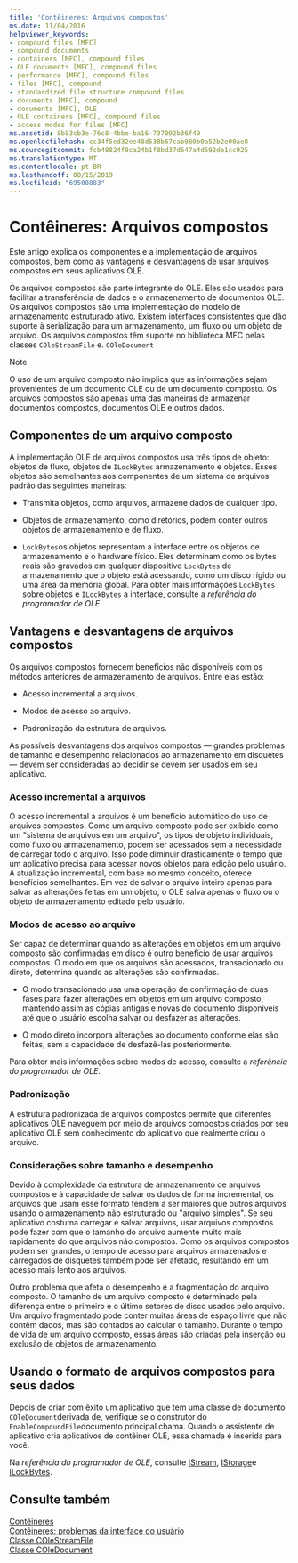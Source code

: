 ```yaml
---
title: 'Contêineres: Arquivos compostos'
ms.date: 11/04/2016
helpviewer_keywords:
- compound files [MFC]
- compound documents
- containers [MFC], compound files
- OLE documents [MFC], compound files
- performance [MFC], compound files
- files [MFC], compound
- standardized file structure compound files
- documents [MFC], compound
- documents [MFC], OLE
- OLE containers [MFC], compound files
- access modes for files [MFC]
ms.assetid: 8b83cb3e-76c8-4bbe-ba16-737092b36f49
ms.openlocfilehash: cc34f5ed32ee48d538b67cab080b0a52b2e00ae8
ms.sourcegitcommit: fcb48824f9ca24b1f8bd37d647a4d592de1cc925
ms.translationtype: MT
ms.contentlocale: pt-BR
ms.lasthandoff: 08/15/2019
ms.locfileid: "69508883"
---
```

# <a name="containers-compound-files"></a>Contêineres: Arquivos compostos

Este artigo explica os componentes e a implementação de arquivos compostos, bem como as vantagens e desvantagens de usar arquivos compostos em seus aplicativos OLE.

Os arquivos compostos são parte integrante do OLE. Eles são usados para facilitar a transferência de dados e o armazenamento de documentos OLE. Os arquivos compostos são uma implementação do modelo de armazenamento estruturado ativo. Existem interfaces consistentes que dão suporte à serialização para um armazenamento, um fluxo ou um objeto de arquivo. Os arquivos compostos têm suporte no biblioteca MFC pelas classes `COleStreamFile` e. `COleDocument`

> [!NOTE]
>  O uso de um arquivo composto não implica que as informações sejam provenientes de um documento OLE ou de um documento composto. Os arquivos compostos são apenas uma das maneiras de armazenar documentos compostos, documentos OLE e outros dados.

##  <a name="_core_components_of_a_compound_file"></a>Componentes de um arquivo composto

A implementação OLE de arquivos compostos usa três tipos de objeto: objetos de fluxo, objetos de `ILockBytes` armazenamento e objetos. Esses objetos são semelhantes aos componentes de um sistema de arquivos padrão das seguintes maneiras:

- Transmita objetos, como arquivos, armazene dados de qualquer tipo.

- Objetos de armazenamento, como diretórios, podem conter outros objetos de armazenamento e de fluxo.

- `LockBytes`os objetos representam a interface entre os objetos de armazenamento e o hardware físico. Eles determinam como os bytes reais são gravados em qualquer dispositivo `LockBytes` de armazenamento que o objeto está acessando, como um disco rígido ou uma área da memória global. Para obter mais informações `LockBytes` sobre objetos e `ILockBytes` a interface, consulte a *referência do programador de OLE*.

##  <a name="_core_advantages_and_disadvantages_of_compound_files"></a>Vantagens e desvantagens de arquivos compostos

Os arquivos compostos fornecem benefícios não disponíveis com os métodos anteriores de armazenamento de arquivos. Entre elas estão:

- Acesso incremental a arquivos.

- Modos de acesso ao arquivo.

- Padronização da estrutura de arquivos.

As possíveis desvantagens dos arquivos compostos — grandes problemas de tamanho e desempenho relacionados ao armazenamento em disquetes — devem ser consideradas ao decidir se devem ser usados em seu aplicativo.

###  <a name="_core_incremental_access_to_files"></a>Acesso incremental a arquivos

O acesso incremental a arquivos é um benefício automático do uso de arquivos compostos. Como um arquivo composto pode ser exibido como um "sistema de arquivos em um arquivo", os tipos de objeto individuais, como fluxo ou armazenamento, podem ser acessados sem a necessidade de carregar todo o arquivo. Isso pode diminuir drasticamente o tempo que um aplicativo precisa para acessar novos objetos para edição pelo usuário. A atualização incremental, com base no mesmo conceito, oferece benefícios semelhantes. Em vez de salvar o arquivo inteiro apenas para salvar as alterações feitas em um objeto, o OLE salva apenas o fluxo ou o objeto de armazenamento editado pelo usuário.

###  <a name="_core_file_access_modes"></a>Modos de acesso ao arquivo

Ser capaz de determinar quando as alterações em objetos em um arquivo composto são confirmadas em disco é outro benefício de usar arquivos compostos. O modo em que os arquivos são acessados, transacionado ou direto, determina quando as alterações são confirmadas.

- O modo transacionado usa uma operação de confirmação de duas fases para fazer alterações em objetos em um arquivo composto, mantendo assim as cópias antigas e novas do documento disponíveis até que o usuário escolha salvar ou desfazer as alterações.

- O modo direto incorpora alterações ao documento conforme elas são feitas, sem a capacidade de desfazê-las posteriormente.

Para obter mais informações sobre modos de acesso, consulte a *referência do programador de OLE*.

###  <a name="_core_standardization"></a>Padronização

A estrutura padronizada de arquivos compostos permite que diferentes aplicativos OLE naveguem por meio de arquivos compostos criados por seu aplicativo OLE sem conhecimento do aplicativo que realmente criou o arquivo.

###  <a name="_core_size_and_performance_considerations"></a>Considerações sobre tamanho e desempenho

Devido à complexidade da estrutura de armazenamento de arquivos compostos e à capacidade de salvar os dados de forma incremental, os arquivos que usam esse formato tendem a ser maiores que outros arquivos usando o armazenamento não estruturado ou "arquivo simples". Se seu aplicativo costuma carregar e salvar arquivos, usar arquivos compostos pode fazer com que o tamanho do arquivo aumente muito mais rapidamente do que arquivos não compostos. Como os arquivos compostos podem ser grandes, o tempo de acesso para arquivos armazenados e carregados de disquetes também pode ser afetado, resultando em um acesso mais lento aos arquivos.

Outro problema que afeta o desempenho é a fragmentação do arquivo composto. O tamanho de um arquivo composto é determinado pela diferença entre o primeiro e o último setores de disco usados pelo arquivo. Um arquivo fragmentado pode conter muitas áreas de espaço livre que não contêm dados, mas são contados ao calcular o tamanho. Durante o tempo de vida de um arquivo composto, essas áreas são criadas pela inserção ou exclusão de objetos de armazenamento.

##  <a name="_core_using_compound_files_format_for_your_data"></a>Usando o formato de arquivos compostos para seus dados

Depois de criar com êxito um aplicativo que tem uma classe de documento `COleDocument`derivada de, verifique se o construtor do `EnableCompoundFile`documento principal chama. Quando o assistente de aplicativo cria aplicativos de contêiner OLE, essa chamada é inserida para você.

Na *referência do programador de OLE*, consulte [IStream](/windows/win32/api/objidl/nn-objidl-istream), [IStorage](/windows/win32/api/objidl/nn-objidl-istorage)e [ILockBytes](/windows/win32/api/objidl/nn-objidl-ilockbytes).

## <a name="see-also"></a>Consulte também

[Contêineres](../mfc/containers.md)<br/>
[Contêineres: problemas da interface do usuário](../mfc/containers-user-interface-issues.md)<br/>
[Classe COleStreamFile](../mfc/reference/colestreamfile-class.md)<br/>
[Classe COleDocument](../mfc/reference/coledocument-class.md)
